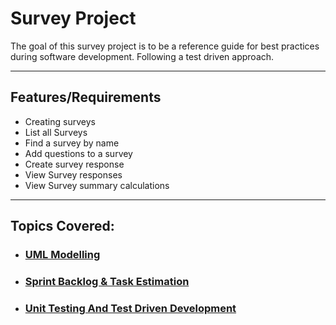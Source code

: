 # Survey Project

The goal of this survey project is to be a reference guide for best practices during software development.
Following a test driven approach.

---

## Features/Requirements

- Creating surveys
- List all Surveys
- Find a survey by name
- Add questions to a survey
- Create survey response
- View Survey responses
- View Survey summary calculations

---

## **Topics Covered:**

- ### [UML Modelling](documentation/UMLModelling.md)

- ### [Sprint Backlog & Task Estimation](documentation/SprintBacklogAndTaskEstimation.md)
- ### [Unit Testing And Test Driven Development](documentation/UnitTestingAndTestDrivenDevelopment.md)
